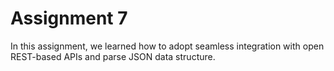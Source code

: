 # Assignment 7

In this assignment, we learned how to adopt seamless integration with open REST-based APIs and parse JSON data structure. 
